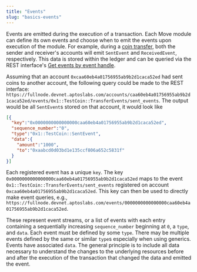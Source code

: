 ```yaml
---
title: "Events"
slug: "basics-events"
---
```


Events are emitted during the execution of a transaction. Each Move module can define its own events and choose when to emit the events upon execution of the module. For example, during a [coin transfer][coin_transfer], both the sender and receiver's accounts will emit `SentEvent` and `ReceivedEvent`, respectively. This data is stored within the ledger and can be queried via the REST interface's [Get events by event handle][get_events].

Assuming that an account `0xcaa60eb4a01756955ab9b2d1caca52ed` had sent coins to another account, the following query could be made to the REST interface: `https://fullnode.devnet.aptoslabs.com/accounts/caa60eb4a01756955ab9b2d1caca52ed/events/0x1::TestCoin::TransferEvents/sent_events`. The output would be all `SentEvent`s stored on that account, it would look like 

```json
[{
  "key":"0x0000000000000000caa60eb4a01756955ab9b2d1caca52ed",
  "sequence_number":"0",
  "type":"0x1::TestCoin::SentEvent",
  "data":{
    "amount":"1000",
    "to":"0xaabcd0d03bd1e135ccf806a652c5831f"
  }
}]
```

Each registered event has a unique `key`. The key `0x0000000000000000caa60eb4a01756955ab9b2d1caca52ed` maps to the event `0x1::TestCoin::TransferEvents/sent_events` registered on account `0xcaa60eb4a01756955ab9b2d1caca52ed`. This key can then be used to directly make event queries, e.g., `https://fullnode.devnet.aptoslabs.com/events/0000000000000000caa60eb4a01756955ab9b2d1caca52ed`.

These represent event streams, or a list of events with each entry containing a sequentially increasing `sequence_number` beginning at `0`, a `type`, and `data`. Each event must be defined by some `type`. There may be multiple events defined by the same or similar `type`s especially when using generics. Events have associated `data`. The general principle is to include all data necessary to understand the changes to the underlying resources before and after the execution of the transaction that changed the data and emitted the event.

[coin_transfer]: https://github.com/aptos-labs/aptos-core/blob/5d80b0d5fe09dbbf3e190459cdc376e8333ad6a3/aptos-move/framework/aptos-framework/sources/TestCoin.move#L152
[get_events]: https://fullnode.devnet.aptoslabs.com/spec.html#/operations/get_events_by_event_handle
